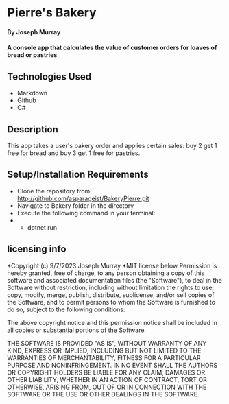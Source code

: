 # Pierre's Bakery

#### By Joseph Murray

#### A console app that calculates the value of customer orders for loaves of bread or pastries

## Technologies Used

- Markdown
- Github
- C#

## Description

This app takes a user's bakery order and applies certain sales: buy 2 get 1 free for bread and buy 3 get 1 free for pastries.

## Setup/Installation Requirements

- Clone the repository from http://github.com/asparageist/BakeryPierre.git
- Navigate to Bakery folder in the directory
- Execute the following command in your terminal:
- - dotnet run

## licensing info

*Copyright (c) 9/7/2023 Joseph Murray
*MIT license below
Permission is hereby granted, free of charge, to any person obtaining a copy
of this software and associated documentation files (the "Software"), to deal
in the Software without restriction, including without limitation the rights
to use, copy, modify, merge, publish, distribute, sublicense, and/or sell
copies of the Software, and to permit persons to whom the Software is
furnished to do so, subject to the following conditions:

The above copyright notice and this permission notice shall be included in all
copies or substantial portions of the Software.

THE SOFTWARE IS PROVIDED "AS IS", WITHOUT WARRANTY OF ANY KIND, EXPRESS OR
IMPLIED, INCLUDING BUT NOT LIMITED TO THE WARRANTIES OF MERCHANTABILITY,
FITNESS FOR A PARTICULAR PURPOSE AND NONINFRINGEMENT. IN NO EVENT SHALL THE
AUTHORS OR COPYRIGHT HOLDERS BE LIABLE FOR ANY CLAIM, DAMAGES OR OTHER
LIABILITY, WHETHER IN AN ACTION OF CONTRACT, TORT OR OTHERWISE, ARISING FROM,
OUT OF OR IN CONNECTION WITH THE SOFTWARE OR THE USE OR OTHER DEALINGS IN THE
SOFTWARE.
